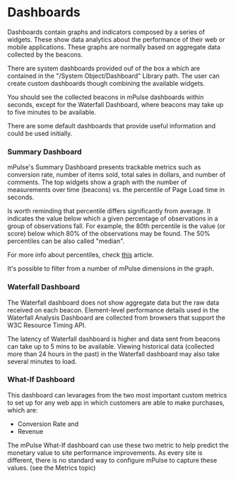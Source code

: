 # Dashboards
Dashboards contain graphs and indicators composed by a series of widgets. These show data analytics about the performance of their web or mobile applications. These graphs are normally based on aggregate data collected by the beacons.

There are system dashboards provided ouf of the box a which are contained in the "/System Object/Dashboard" Library path. The user can create custom dashboards though combining the available widgets.

You should see the collected beacons in mPulse dashboards within seconds, except for the Waterfall Dashboard, where beacons may take up to five minutes to be available.

There are some default dashboards that provide useful information and could be used initially.

### Summary Dashboard
mPulse's Summary Dashboard presents trackable metrics such as conversion rate, number of items sold, total sales in dollars, and number of comments.  The top widgets show a graph with the number of measurements over time (beacons) vs. the percentile of Page Load time in seconds.

Is worth reminding that percentile differs significantly from average. It indicates the value below which a given percentage of observations in a group of observations fall. For example, the 80th percentile is the value (or score) below which 80% of the observations may be found. The 50% percentiles can be also called "median".

For more info about percentiles, check [this](https://www.dynatrace.com/blog/why-averages-suck-and-percentiles-are-great/) article.

It's possible to filter from a number of mPulse dimensions in the graph.

### Waterfall Dashboard
The Waterfall dashboard does not show aggregate data but the raw data received on each beacon. Element-level performance details used in the Waterfall Analysis Dashboard are collected from browsers that support the W3C Resource Timing API.

The latency of Waterfall dashboard is higher and data sent from beacons can take up to 5 mins to be available. Viewing historical data (collected more than 24 hours in the past) in the Waterfall dashboard may also take several minutes to load.

### What-If Dashboard
This dashboard can levarages from the two most important custom metrics to set up for any web app in which customers are able to make purchases, which are:

* Conversion Rate and
* Revenue

The mPulse What-If dashboard can use these two metric to help predict the monetary value to site performance improvements. As every site is different, there is no standard way to configure mPulse to capture these values.
(see the Metrics topic)
